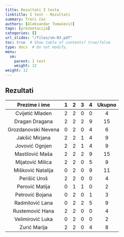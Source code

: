 ```yaml
---
title: Rezultati I testa
linktitle: I test - Rezultati
summary: Treći čas
authors: [Aleksandar Tomašević]
tags: [prezentacija]
categories: []
url_slides: "/files/sm-03.pdf"
toc: true  # Show table of contents? true/false
type: docs  # Do not modify.
menu:
  sm:
    parent: I test
    weight: 12
weight: 12
---
```


## Rezultati

**Prezime i ime**|**1**|**2**|**3**|**4**|**Ukupno**
:-----:|:-----:|:-----:|:-----:|:-----:|:-----:
Cvijetić Mladen|2|2|0|0|4
Dragan Dragana|2|2|2|9|15
Grozdanovski Nevena|0|2|0|4|6
Jakšić Mirjana|2|2|1|4|9
Jovović Ognjen|2|2|1|4|9
Mastilović Maša|2|2|2|9|15
Mijatović Milica|2|2|0|5|9
Mišković Natalija|0|2|0|9|11
Perišić Uroš|2|2|0|0|4
Perović Matija|0|1|1|0|2
Petrović Bojana|0|2|0|1|3
Radmilović Lana|0|2|2|5|9
Rustemović Hana|2|2|0|0|4
Velimirović Luka|0|2|0|0|2
Zurić Marija|2|2|0|4|8

